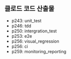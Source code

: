 ## 클로드 코드 산출물
- p243: unit_test
- p246: tdd
- p250: intergration_test
- p253: e2e 
- p256: visual_regression
- p256: ci
- p259: monitoring_reporting

